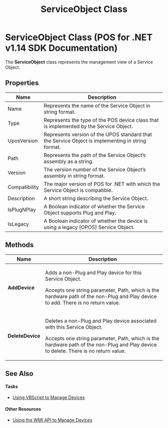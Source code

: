 ﻿---
title: ServiceObject Class
description: ServiceObject Class (POS for .NET v1.14 SDK Documentation)
ms.date: 03/03/2014
ms.update-cycle: 1825-days
ms.topic: how-to
ms.custom: "pos-restored-from-archive,UpdateFrequency5"
---

# ServiceObject Class (POS for .NET v1.14 SDK Documentation)

The **ServiceObject** class represents the management view of a Service Object.

## Properties

| Name          | Description                                                                                       |
|---------------|---------------------------------------------------------------------------------------------------|
| Name          | Represents the name of the Service Object in string format.                                       |
| Type          | Represents the type of the POS device class that is implemented by the Service Object.            |
| UposVersion   | Represents version of the UPOS standard that the Service Object is implementing in string format. |
| Path          | Represents the path of the Service Object’s assembly as a string.                                 |
| Version       | The version number of the Service Object’s assembly in string format.                             |
| Compatibility | The major version of POS for .NET with which the Service Object is compatible.                    |
| Description   | A short string describing the Service Object.                                                     |
| IsPlugNPlay   | A Boolean indicator of whether the Service Object supports Plug and Play.                         |
| IsLegacy      | A Boolean indicator of whether the device is using a legacy (OPOS) Service Object.                |

## Methods

<!-- markdownlint-disable MD033 -->
<table>
<colgroup>
<col />
<col />
</colgroup>
<thead>
<tr class="header">
<th><strong>Name</strong></th>
<th><strong>Description</strong></th>
</tr>
</thead>
<tbody>
<tr class="odd">
<td><p><strong>AddDevice</strong></p></td>
<td><p>Adds a non-Plug and Play device for this Service Object.</p>
<p>Accepts one string parameter, Path, which is the hardware path of the non-Plug and Play device to add. There is no return value.</p></td>
</tr>
<tr class="even">
<td><p><strong>DeleteDevice</strong></p></td>
<td><p>Deletes a non-Plug and Play device associated with this Service Object.</p>
<p>Accepts one string parameter, Path, which is the hardware path of the non-Plug and Play device to delete. There is no return value.</p></td>
</tr>
</tbody>
</table>
<!-- markdownlint-enable MD033 -->

## See Also

#### Tasks

- [Using VBScript to Manage Devices](using-vbscript-to-manage-devices.md)

#### Other Resources

- [Using the WMI API to Manage Devices](using-the-wmi-api-to-manage-devices.md)
